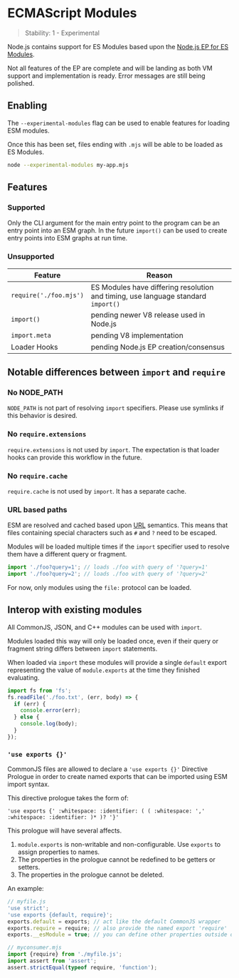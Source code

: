 # ECMAScript Modules

<!--introduced_in=v9.x.x-->

> Stability: 1 - Experimental

<!--name=esm-->

Node.js contains support for ES Modules based upon the
[Node.js EP for ES Modules][].

Not all features of the EP are complete and will be landing as both VM support
and implementation is ready. Error messages are still being polished.

## Enabling

<!-- type=misc -->

The `--experimental-modules` flag can be used to enable features for loading
ESM modules.

Once this has been set, files ending with `.mjs` will be able to be loaded
as ES Modules.

```sh
node --experimental-modules my-app.mjs
```

## Features

<!-- type=misc -->

### Supported

Only the CLI argument for the main entry point to the program can be an entry
point into an ESM graph. In the future `import()` can be used to create entry
points into ESM graphs at run time.

### Unsupported

| Feature | Reason |
| --- | --- |
| `require('./foo.mjs')` | ES Modules have differing resolution and timing, use language standard `import()` |
| `import()` | pending newer V8 release used in Node.js |
| `import.meta` | pending V8 implementation |
| Loader Hooks | pending Node.js EP creation/consensus |

## Notable differences between `import` and `require`

### No NODE_PATH

`NODE_PATH` is not part of resolving `import` specifiers. Please use symlinks
if this behavior is desired.

### No `require.extensions`

`require.extensions` is not used by `import`. The expectation is that loader
hooks can provide this workflow in the future.

### No `require.cache`

`require.cache` is not used by `import`. It has a separate cache.

### URL based paths

ESM are resolved and cached based upon [URL](https://url.spec.whatwg.org/)
semantics. This means that files containing special characters such as `#` and
`?` need to be escaped.

Modules will be loaded multiple times if the `import` specifier used to resolve
them have a different query or fragment.

```js
import './foo?query=1'; // loads ./foo with query of '?query=1'
import './foo?query=2'; // loads ./foo with query of '?query=2'
```

For now, only modules using the `file:` protocol can be loaded.

## Interop with existing modules

All CommonJS, JSON, and C++ modules can be used with `import`.

Modules loaded this way will only be loaded once, even if their query
or fragment string differs between `import` statements.

When loaded via `import` these modules will provide a single `default` export
representing the value of `module.exports` at the time they finished evaluating.

```js
import fs from 'fs';
fs.readFile('./foo.txt', (err, body) => {
  if (err) {
    console.error(err);
  } else {
    console.log(body);
  }
});
```

[Node.js EP for ES Modules]: https://github.com/nodejs/node-eps/blob/master/002-es-modules.md

### `'use exports {}'`

CommonJS files are allowed to declare a `'use exports {}'` Directive Prologue in order to create named exports that can be imported using ESM import syntax.

This directive prologue takes the form of:

```
'use exports {' :whitespace: :identifier: ( ( :whitespace: ',' :whitespace: :identifier: )* )? '}'
```

This prologue will have several affects.

1. `module.exports` is non-writable and non-configurable.
  Use `exports` to assign properties to names.
2. The properties in the prologue cannot be redefined to be getters or setters.
3. The properties in the prologue cannot be deleted.

An example:

```js
// myfile.js
'use strict';
'use exports {default, require}';
exports.default = exports; // act like the default CommonJS wrapper
exports.require = require; // also provide the named export 'require'
exports.__esModule = true; // you can define other properties outside of your named exports still
```

```js
// myconsumer.mjs
import {require} from './myfile.js';
import assert from 'assert';
assert.strictEqual(typeof require, 'function');
```

